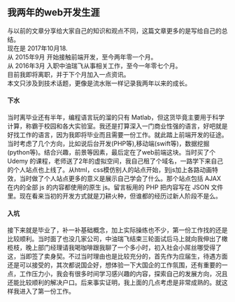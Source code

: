 ## 我两年的web开发生涯
与以前的文章分享给大家自己的知识和观点不同，这篇文章更多的是写给自己的总结。  
现在是 2017年10月18.  
从 2015年9月 开始接触前端开发，至今两年零一个月。  
从 2016年3月 入职中油瑞飞从事相关工作，至今一年零七个月。  
目前我即将离职，并于下个月加入一点资讯。  
本文只涉及到技术话题，更像是流水账一样记录我两年以来的成长。  
#### 下水
当时离毕业还有半年，编程语言玩的溜的只有 Matlab，但这货毕竟主要用于科学计算，称霸于校园和各大实验室。我还是打算深入一门商业性强的语言，好吧就是好找工作的语言，因为我即将毕业而且需要一份工作。就此踏上前端开发的征途。当时考虑了几个方向，比如说后台开发(PHP等),移动端(swift等)，数据挖掘(python等)。结合兴趣，前景等因素，最后定在了web前端这块。当时买了个 Udemy 的课程，老师送了2年的虚拟空间，我自己租了个域名，一路学下来自己的个人站点也上线了。从html，css模仿别人的站点开始，到js加上各路动画特效，当时做了个人站点更多的意义是展示自己学会了什么。那个站点包括 AJAX 在内的全部 js 的内容都使用的原生 js。留言板用的 PHP 把内容写在 JSON 文件里。现在看来当初的开发方式就是刀耕火种，但谁都的经历过新人阶段不是么。
#### 入坑
接下来就是毕业了，补一补基础概念，加上实际操练也不少，第一份工作找的还是比较顺利。当时面了也没几家公司，中油瑞飞结束三轮面试后马上就向我伸出了橄榄枝，晚上部门经理请我喝咖啡跟我聊了一个多小时，初入社会小屌丝哪受得了这，当即签了卖身契。不过当时理由也是比较充分的，首先作为应届生，待遇方面还是可以接受的，其次都说国企好，想体验一下大国企的工作氛围，还有重要的一点，工作压力小，我会有很多时间学习感兴趣的内容，探索自己的发展方向，况且还能比较顺利的解决户口。后来事实证明，我上面的几点考虑是非常成熟的。就这样我进入了第一份工作。
